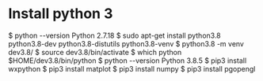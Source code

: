 # Install python 3

$ python --version
Python 2.7.18
$ sudo apt-get install python3.8 python3.8-dev python3.8-distutils python3.8-venv
$ python3.8 -m venv dev3.8/
$ source dev3.8/bin/activate
$ which python
$HOME/dev3.8/bin/python
$ python --version
Python 3.8.5
$ pip3 install wxpython
$ pip3 install matplot
$ pip3 install numpy
$ pip3 install pgopengl


